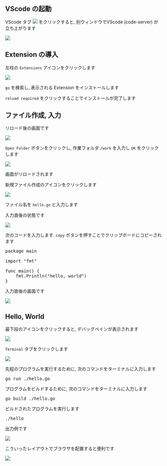 ## VScode の起動

VScode タブ <img src='https://i.gyazo.com/350be089607151e46301c852229dbd85.png'> をクリックすると, 別ウィンドウでVScode (code-server) が立ち上がります

<img src='https://i.gyazo.com/503fcce5d7d3cba5a093f01df53824bd.png'>

## Extension の導入
左柱の `Extensions` アイコンをクリックします

<img src='https://i.gyazo.com/65992b0de2d65862e38704949c817006.png'>

`go` を検索し, 表示される Extension をインストールします

`reload required` をクリックすることでインストールが完了します

## ファイル作成, 入力

リロード後の画面です

<img src='https://i.gyazo.com/35b6c15cfe13e76b1c6bc904e3780efd.png'>

`Open Folder` ボタンをクリックし, 作業フォルダ `/work` を入力し `OK` をクリックします

<img src='https://i.gyazo.com/6bc57ffd1a2783ae817df97dd4114e39.png'>

画面がリロードされます

新規ファイル作成のアイコンをクリックします

<img src='https://i.gyazo.com/4100f993c5465899406f66fc76532919.png'>

ファイル名を `hello.go` と入力します

入力直後の状態です

<img src='https://i.gyazo.com/3b17f8b9ccd000de3b518184d0b514c5.png'>

次のコードを入力します. `copy` ボタンを押すことでクリップボードにコピーされます

<pre class="file" data-target="clipboard">
package main

import "fmt"

func main() {
    fmt.Println("hello, world")
}
</pre>

入力直後の画面です

<img src='https://i.gyazo.com/b4408af1d1d7e4758fc0510e82a3eb8b.png'>

## Hello, World

最下段のアイコンをクリックすると, デバッグペインが表示されます

<img src='https://i.gyazo.com/9904a67a6d9d6ca0d9d3ede771fcc541.png'>

`Terminal` タブをクリックします

<img src='https://i.gyazo.com/6a37adbc0f1eb66ab66361c2a1bd31ab.png'>

先程のプログラムを実行するために, 次のコマンドをターミナルに入力します

<pre class="file" data-target="clipboard">
go run ./hello.go
</pre>

プログラムをビルドするために, 次のコマンドをターミナルに入力します

<pre class="file" data-target="clipboard">
go build ./hello.go
</pre>

ビルドされたプログラムを実行します

<pre class="file" data-target="clipboard">
./hello
</pre>

出力例です

<img src='https://i.gyazo.com/690c8bab00745592fe69294949dcdb95.png'>

こういったレイアウトでブラウザを配置すると便利です

<img src='https://i.gyazo.com/690c8bab00745592fe69294949dcdb95.png'>
